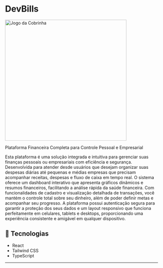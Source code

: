 # DevBills

<img src="./assets/jogo-da-cobrinha.png" alt="Jogo da Cobrinha" width="400"/>

Plataforma Financeira Completa para Controle Pessoal e Empresarial

  Esta plataforma é uma solução integrada e intuitiva para gerenciar suas finanças pessoais ou empresariais com eficiência e segurança. Desenvolvida para atender desde usuários que desejam organizar suas despesas diárias até pequenas e médias empresas que precisam acompanhar receitas, despesas e fluxo de caixa em tempo real.
  O sistema oferece um dashboard interativo que apresenta gráficos dinâmicos e resumos financeiros, facilitando a análise rápida da saúde financeira. Com funcionalidades de cadastro e visualização detalhada de transações, você mantém o controle total sobre seu dinheiro, além de poder definir metas e acompanhar seu progresso.
  A plataforma possui autenticação segura para garantir a proteção dos seus dados e um layout responsivo que funciona perfeitamente em celulares, tablets e desktops, proporcionando uma experiência consistente e amigável em qualquer dispositivo.

## 📁 Tecnologias
- React
- Tailwind CSS
- TypeScript

---
